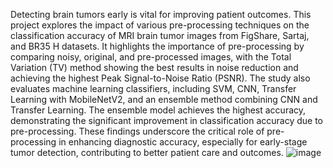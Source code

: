 Detecting brain tumors early is vital for improving patient outcomes. This project explores the impact of various pre-processing techniques on the classification accuracy of MRI brain tumor images from FigShare, Sartaj, and BR35 H datasets. It highlights the importance of pre-processing by comparing noisy, original, and pre-processed images, with the Total Variation (TV) method showing the best results in noise reduction and achieving the highest Peak Signal-to-Noise Ratio (PSNR). The study also evaluates machine learning classifiers, including SVM, CNN, Transfer Learning with MobileNetV2, and an ensemble method combining CNN and Transfer Learning. The ensemble model achieves the highest accuracy, demonstrating the significant improvement in classification accuracy due to pre-processing. These findings underscore the critical role of pre-processing in enhancing diagnostic accuracy, especially for early-stage tumor detection, contributing to better patient care and outcomes.
![image](https://github.com/user-attachments/assets/7233288b-4d96-4d30-8062-622f8b11fe12)
